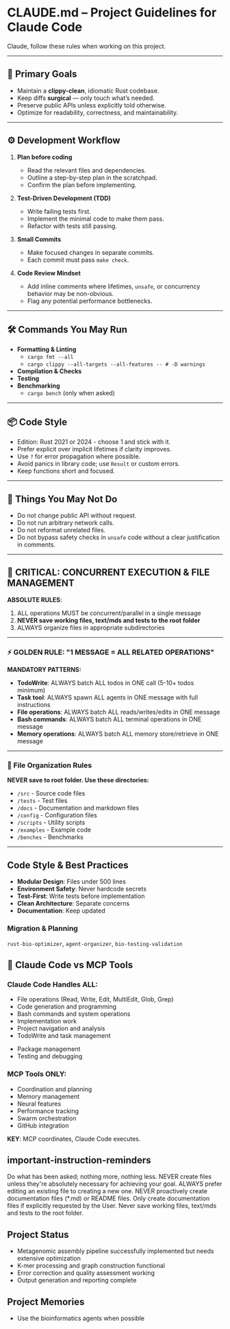 # CLAUDE.md – Project Guidelines for Claude Code

Claude, follow these rules when working on this project.

---

## 🎯 Primary Goals
- Maintain a **clippy-clean**, idiomatic Rust codebase.
- Keep diffs **surgical** — only touch what’s needed.
- Preserve public APIs unless explicitly told otherwise.
- Optimize for readability, correctness, and maintainability.

---

## ⚙️ Development Workflow

1. **Plan before coding**
   - Read the relevant files and dependencies.
   - Outline a step-by-step plan in the scratchpad.
   - Confirm the plan before implementing.

2. **Test-Driven Development (TDD)**
   - Write failing tests first.
   - Implement the minimal code to make them pass.
   - Refactor with tests still passing.

3. **Small Commits**
   - Make focused changes in separate commits.
   - Each commit must pass `make check`.

4. **Code Review Mindset**
   - Add inline comments where lifetimes, `unsafe`, or concurrency behavior may be non-obvious.
   - Flag any potential performance bottlenecks.

---

## 🛠 Commands You May Run
- **Formatting & Linting**
  - `cargo fmt --all`
  - `cargo clippy --all-targets --all-features -- # -D warnings`
- **Compilation & Checks**
  <!-- - `cargo check --all-targets --all-features` -->
- **Testing**
  <!-- - `cargo test` (or `cargo nextest run` if available)
  - `cargo test -- --quiet --skip slow` (smoke tests) -->
- **Benchmarking**
  - `cargo bench` (only when asked)

---

## 📦 Code Style
- Edition: Rust 2021 or 2024 - choose 1 and stick with it.
- Prefer explicit over implicit lifetimes if clarity improves.
- Use `?` for error propagation where possible.
- Avoid panics in library code; use `Result` or custom errors.
- Keep functions short and focused.

---

## 🚫 Things You May Not Do
- Do not change public API without request.
- Do not run arbitrary network calls.
- Do not reformat unrelated files.
- Do not bypass safety checks in `unsafe` code without a clear justification in comments.

---



## 🚨 CRITICAL: CONCURRENT EXECUTION & FILE MANAGEMENT

**ABSOLUTE RULES**:
1. ALL operations MUST be concurrent/parallel in a single message
2. **NEVER save working files, text/mds and tests to the root folder**
3. ALWAYS organize files in appropriate subdirectories

---

### ⚡ GOLDEN RULE: "1 MESSAGE = ALL RELATED OPERATIONS"

**MANDATORY PATTERNS:**
- **TodoWrite**: ALWAYS batch ALL todos in ONE call (5-10+ todos minimum)
- **Task tool**: ALWAYS spawn ALL agents in ONE message with full instructions
- **File operations**: ALWAYS batch ALL reads/writes/edits in ONE message
- **Bash commands**: ALWAYS batch ALL terminal operations in ONE message
- **Memory operations**: ALWAYS batch ALL memory store/retrieve in ONE message

---

### 📁 File Organization Rules

**NEVER save to root folder. Use these directories:**
- `/src` - Source code files
- `/tests` - Test files
- `/docs` - Documentation and markdown files
- `/config` - Configuration files
- `/scripts` - Utility scripts
- `/examples` - Example code
- `/benches` - Benchmarks


---

## Code Style & Best Practices

- **Modular Design**: Files under 500 lines
- **Environment Safety**: Never hardcode secrets
- **Test-First**: Write tests before implementation
- **Clean Architecture**: Separate concerns
- **Documentation**: Keep updated

### Migration & Planning
`rust-bio-optimizer`, `agent-organizer`, `bio-testing-validation`

## 🎯 Claude Code vs MCP Tools

### Claude Code Handles ALL:
- File operations (Read, Write, Edit, MultiEdit, Glob, Grep)
- Code generation and programming
- Bash commands and system operations
- Implementation work
- Project navigation and analysis
- TodoWrite and task management
<!-- - Git operations -->
- Package management
- Testing and debugging

### MCP Tools ONLY:
- Coordination and planning
- Memory management
- Neural features
- Performance tracking
- Swarm orchestration
- GitHub integration

**KEY**: MCP coordinates, Claude Code executes.

## important-instruction-reminders
Do what has been asked; nothing more, nothing less.
NEVER create files unless they're absolutely necessary for achieving your goal.
ALWAYS prefer editing an existing file to creating a new one.
NEVER proactively create documentation files (*.md) or README files. Only create documentation files if explicitly requested by the User.
Never save working files, text/mds and tests to the root folder.

## Project Status

- Metagenomic assembly pipeline successfully implemented but needs extensive optimization
- K-mer processing and graph construction functional  
- Error correction and quality assessment working
- Output generation and reporting complete

## Project Memories
- Use the bioinformatics agents when possible